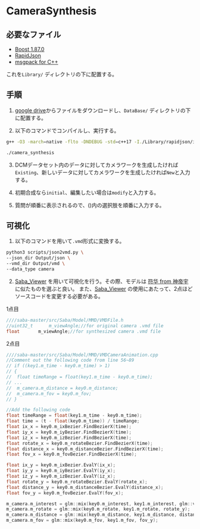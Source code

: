 # CameraSynthesis

## 必要なファイル

* [Boost 1.87.0](https://www.boost.org/releases/1.87.0/)
* [RapidJson](https://github.com/Tencent/rapidjson/)
* [msgpack for C++](https://github.com/msgpack/msgpack-c/tree/cpp_master)

これを`Library/` ディレクトリの下に配置する。

## 手順
1. [google drive](https://drive.google.com/drive/folders/1Q9HqYq2YPFhb8IbXfEeantl1hpu3jjaV?usp=share_link)からファイルをダウンロードし、`DataBase/` ディレクトリの下に配置する。

2. 以下のコマンドでコンパイルし、実行する。

```.bash
g++ -O3 -march=native -flto -DNDEBUG -std=c++17 -I./Library/rapidjson/include -I./Library/msgpack-c-cpp_master/include -I ./Library/boost_1_87_0 -o camera_synthesis ./main.cpp

./camera_synthesis
```

3. DCMデータセット内のデータに対してカメラワークを生成したければ`Existing`、新しいデータに対してカメラワークを生成したければ`New`と入力する。

4. 初期合成なら`initial`、編集したい場合は`modify`と入力する。

5. 質問が順番に表示されるので、()内の選択肢を順番に入力する。

## 可視化
1. 以下のコマンドを用いて`.vmd`形式に変換する。

```.bash
python3 scripts/json2vmd.py \
--json_dir Output/json \
--vmd_dir Output/vmd \
--data_type camera
```

2. [Saba_Viewer](https://github.com/benikabocha/saba) を用いて可視化を行う。その際、モデルは [符华 from 神帝宇](https://www.aplaybox.com/u/359396473?searchKeyword=符华) に似たものを選ぶと良い。
   また、[Saba_Viewer](https://github.com/benikabocha/saba) の使用にあたって、2点ほどソースコードを変更する必要がある。

1点目
```.c
////saba-master/src/Saba/Model/MMD/VMDFile.h
//uint32_t		m_viewAngle;//for original camera .vmd file
float		m_viewAngle;//for synthesized camera .vmd file
```

2点目
```.c
////saba-master/src/Saba/Model/MMD/VMDCameraAnimation.cpp
//Comment out the following code from line 56~89
// if ((key1.m_time - key0.m_time) > 1)
// {
// 	float timeRange = float(key1.m_time - key0.m_time);
// ...
// 	m_camera.m_distance = key0.m_distance;
// 	m_camera.m_fov = key0.m_fov;
// }

//Add the following code
float timeRange = float(key1.m_time - key0.m_time);
float time = (t - float(key0.m_time)) / timeRange;
float ix_x = key0.m_ixBezier.FindBezierX(time);
float iy_x = key0.m_iyBezier.FindBezierX(time);
float iz_x = key0.m_izBezier.FindBezierX(time);
float rotate_x = key0.m_rotateBezier.FindBezierX(time);
float distance_x = key0.m_distanceBezier.FindBezierX(time);
float fov_x = key0.m_fovBezier.FindBezierX(time);

float ix_y = key0.m_ixBezier.EvalY(ix_x);
float iy_y = key0.m_iyBezier.EvalY(iy_x);
float iz_y = key0.m_izBezier.EvalY(iz_x);
float rotate_y = key0.m_rotateBezier.EvalY(rotate_x);
float distance_y = key0.m_distanceBezier.EvalY(distance_x);
float fov_y = key0.m_fovBezier.EvalY(fov_x);

m_camera.m_interest = glm::mix(key0.m_interest, key1.m_interest, glm::vec3(ix_y, iy_y, iz_y));
m_camera.m_rotate = glm::mix(key0.m_rotate, key1.m_rotate, rotate_y);
m_camera.m_distance = glm::mix(key0.m_distance, key1.m_distance, distance_y);
m_camera.m_fov = glm::mix(key0.m_fov, key1.m_fov, fov_y);
```
